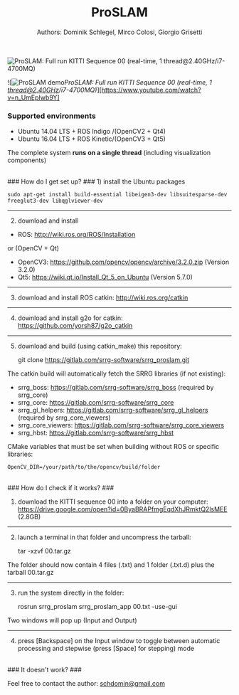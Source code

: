 # <center>ProSLAM</center> #
<center>Authors: Dominik Schlegel, Mirco Colosi, Giorgio Grisetti</center>
<br/>
<br/>

![ProSLAM: Full run KITTI Sequence 00 (real-time, 1 thread@2.40GHz/i7-4700MQ)](https://www.youtube.com/watch?v=n_UmEpIwb9Y)

![![ProSLAM demo](https://img.youtube.com/vi/n_UmEpIwb9Y/0.jpg "ProSLAM demo")*ProSLAM: Full run KITTI Sequence 00 (real-time, 1 thread@2.40GHz/i7-4700MQ)*][https://www.youtube.com/watch?v=n_UmEpIwb9Y]

### Supported environments ###
 - Ubuntu 14.04 LTS + ROS Indigo /(OpenCV2 + Qt4)
 - Ubuntu 16.04 LTS + ROS Kinetic/(OpenCV3 + Qt5)<br/>

The complete system **runs on a single thread** (including visualization components)
<br/>

<br/>
### How do I get set up? ###
1) install the Ubuntu packages

    sudo apt-get install build-essential libeigen3-dev libsuitesparse-dev freeglut3-dev libqglviewer-dev

---
2) download and install
 - ROS: http://wiki.ros.org/ROS/Installation

or (OpenCV + Qt)
 - OpenCV3: https://github.com/opencv/opencv/archive/3.2.0.zip (Version 3.2.0)
 - Qt5: https://wiki.qt.io/Install_Qt_5_on_Ubuntu (Version 5.7.0)

---
3) download and install ROS catkin: http://wiki.ros.org/catkin

---
4) download and install g2o for catkin: https://github.com/yorsh87/g2o_catkin

---
5) download and build (using catkin_make) this repository:

    git clone https://gitlab.com/srrg-software/srrg_proslam.git

The catkin build will automatically fetch the SRRG libraries (if not existing):
 - srrg_boss: https://gitlab.com/srrg-software/srrg_boss (required by srrg_core)
 - srrg_core: https://gitlab.com/srrg-software/srrg_core
 - srrg_gl_helpers: https://gitlab.com/srrg-software/srrg_gl_helpers (required by srrg_core_viewers)
 - srrg_core_viewers: https://gitlab.com/srrg-software/srrg_core_viewers
 - srrg_hbst: https://gitlab.com/srrg-software/srrg_hbst

CMake variables that must be set when building without ROS or specific libraries:

    OpenCV_DIR=/your/path/to/the/opencv/build/folder

<br/>
### How do I check if it works? ###

1) download the KITTI sequence 00 into a folder on your computer: https://drive.google.com/open?id=0ByaBRAPfmgEqdXhJRmktQ2lsMEE (2.8GB)

---
2) launch a terminal in that folder and uncompress the tarball:

    tar -xzvf 00.tar.gz

The folder should now contain 4 files (.txt) and 1 folder (.txt.d) plus the tarball 00.tar.gz

---
3) run the system directly in the folder:

    rosrun srrg_proslam srrg_proslam_app 00.txt -use-gui

Two windows will pop up (Input and Output)

---
4) press [Backspace] on the Input window to toggle between automatic processing and stepwise (press [Space] for stepping) mode

<br/>
### It doesn't work? ###

Feel free to contact the author: schdomin@gmail.com